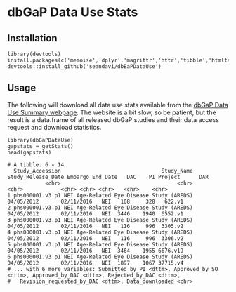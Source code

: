 # dbGaP Data Use Stats

## Installation

```{r}
library(devtools)
install.packages(c('memoise','dplyr','magrittr','httr','tibble','htmltab'))
devtools::install_github('seandavi/dbBaPDataUse')
```

## Usage

The following will download all data use stats available from the [dbGaP Data Use Summary webpage](https://www.ncbi.nlm.nih.gov/projects/gap/cgi-bin/DataUseSummary.cgi). The website is a bit slow, so be patient, but the result is a data.frame of all released dbGaP studies and their data access request and download statistics.

```{r}
library(dbGaPDataUse)
gapstats = getStats()
head(gapstats)
```

```{r}
# A tibble: 6 × 14
  Study_Accession                                Study_Name Study_Release_Date Embargo_End_Date   DAC    PI Project      DAR
            <chr>                                     <chr>              <chr>            <chr> <chr> <chr>   <chr>    <chr>
1 phs000001.v3.p1 NEI Age-Related Eye Disease Study (AREDS)         04/05/2012       02/11/2016   NEI   108     328   622.v1
2 phs000001.v3.p1 NEI Age-Related Eye Disease Study (AREDS)         04/05/2012       02/11/2016   NEI  3446    1940  6552.v1
3 phs000001.v3.p1 NEI Age-Related Eye Disease Study (AREDS)         04/05/2012       02/11/2016   NEI   116     996  3305.v2
4 phs000001.v3.p1 NEI Age-Related Eye Disease Study (AREDS)         04/05/2012       02/11/2016   NEI   116     996  3306.v2
5 phs000001.v3.p1 NEI Age-Related Eye Disease Study (AREDS)         04/05/2012       02/11/2016   NEI  3464    1955 6676.v19
6 phs000001.v3.p1 NEI Age-Related Eye Disease Study (AREDS)         04/05/2012       02/11/2016   NEI  1897    1067 37715.v4
# ... with 6 more variables: Submitted_by_PI <dttm>, Approved_by_SO <dttm>, Approved_by_DAC <dttm>, Rejected_by_DAC <dttm>,
#   Revision_requested_by_DAC <dttm>, Data_downloaded <chr>
```
